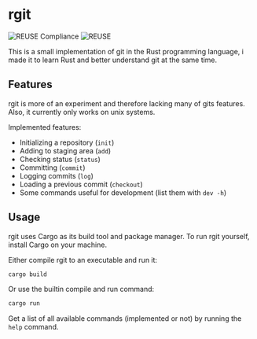 # rgit

![REUSE Compliance](https://github.com/henri-egger/rgit/actions/workflows/reuse.yml/badge.svg)
![REUSE](https://api.reuse.software/info/github.com/henri-egger/rgit)

This is a small implementation of git in the Rust programming language, i made it to learn Rust and better understand git at the same time.

## Features

rgit is more of an experiment and therefore lacking many of gits features. Also, it currently only works on unix systems.

Implemented features:

-   Initializing a repository (`init`)
-   Adding to staging area (`add`)
-   Checking status (`status`)
-   Committing (`commit`)
-   Logging commits (`log`)
-   Loading a previous commit (`checkout`)
-   Some commands useful for development (list them with `dev -h`)

## Usage

rgit uses Cargo as its build tool and package manager. To run rgit yourself, install Cargo on your machine.

Either compile rgit to an executable and run it:

```bash
cargo build
```

Or use the builtin compile and run command:

```bash
cargo run
```

Get a list of all available commands (implemented or not) by running the `help` command.
